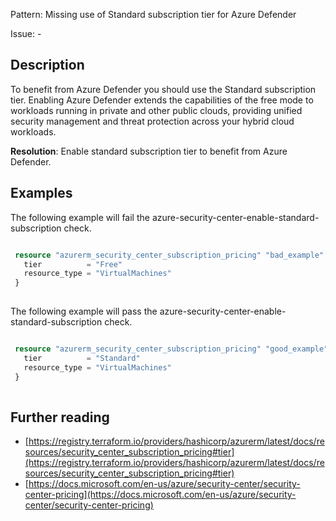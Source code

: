 Pattern: Missing use of Standard subscription tier for Azure Defender

Issue: -

## Description

To benefit from Azure Defender you should use the Standard subscription tier. Enabling Azure Defender extends the capabilities of the free mode to workloads running in private and other public clouds, providing unified security management and threat protection across your hybrid cloud workloads.

**Resolution**: Enable standard subscription tier to benefit from Azure Defender.

## Examples

The following example will fail the azure-security-center-enable-standard-subscription check.
```terraform

 resource "azurerm_security_center_subscription_pricing" "bad_example" {
   tier          = "Free"
   resource_type = "VirtualMachines"
 }
 
```

The following example will pass the azure-security-center-enable-standard-subscription check.
```terraform

 resource "azurerm_security_center_subscription_pricing" "good_example" {
   tier          = "Standard"
   resource_type = "VirtualMachines"
 }
 
```

## Further reading

- [https://registry.terraform.io/providers/hashicorp/azurerm/latest/docs/resources/security_center_subscription_pricing#tier](https://registry.terraform.io/providers/hashicorp/azurerm/latest/docs/resources/security_center_subscription_pricing#tier)
- [https://docs.microsoft.com/en-us/azure/security-center/security-center-pricing](https://docs.microsoft.com/en-us/azure/security-center/security-center-pricing)